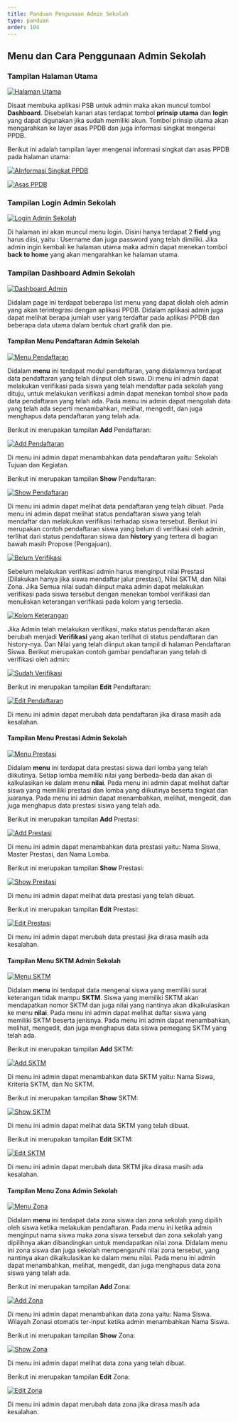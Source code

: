 ```yaml
---
title: Panduan Pengunaan Admin Sekolah
type: panduan
order: 104
---
```


## Menu dan Cara Penggunaan Admin Sekolah

### Tampilan Halaman Utama

 [![Halaman Utama](adminsekolah/psb-umum_halaman-utama.png)](adminsekolah/psb-umum_halaman-utama.png)

Disaat membuka aplikasi PSB untuk admin maka akan muncul tombol **Dashboard**. Disebelah kanan atas terdapat tombol **prinsip utama** dan **login** yang dapat digunakan jika sudah memiliki akun. Tombol prinsip utama akan mengarahkan ke layer asas PPDB dan juga informasi singkat mengenai PPDB.

Berikut ini adalah tampilan layer mengenai informasi singkat dan asas PPDB pada halaman utama:

 [![AInformasi Singkat PPDB](adminsekolah/psb-umum_informasi-singkat-ppdb.png)](adminsekolah/psb-umum_informasi-singkat-ppdb.png)

 [![Asas PPDB](adminsekolah/psb-umum_asas-ppdb.png)](adminsekolah/psb-umum_asas-ppdb.png)

### Tampilan Login Admin Sekolah

[![Login Admin Sekolah](adminsekolah/psb-umum_halaman-login-admin.png)](adminsekolah/psb-umum_halaman-login-admin.png)

Di halaman ini akan muncul menu login. Disini hanya terdapat 2 **field** yng harus diisi, yaitu : Username dan juga password yang telah dimiliki. Jika admin ingin kembali ke halaman utama maka admin dapat menekan tombol **back to home** yang akan mengarahkan ke halaman utama.

### Tampilan Dashboard Admin Sekolah

[![Dashboard Admin](adminsekolah/psb-umum_halaman-dashboard-utama.png)](adminsekolah/psb-umum_halaman-dashboard-utama.png)

Didalam page ini terdapat beberapa list menu yang dapat diolah oleh admin yang akan terintegrasi dengan aplikasi PPDB. Didalam aplikasi admin juga dapat melihat berapa jumlah user yang terdaftar pada aplikasi PPDB dan beberapa data utama dalam bentuk chart grafik dan pie.

#### Tampilan Menu Pendaftaran Admin Sekolah

[![Menu Pendaftaran](adminsekolah/psb-umum_menu-pendaftaran-admin.png)](adminsekolah/psb-umum_menu-pendaftaran-admin.png)

Didalam **menu** ini terdapat modul pendaftaran, yang didalamnya terdapat data pendaftaran yang telah diinput oleh siswa. Di menu ini admin dapat melakukan verifikasi pada siswa yang telah mendaftar pada sekolah yang dituju, untuk melakukan verifikasi admin dapat menekan tombol show pada data pendaftaran yang telah ada. Pada menu ini admin dapat mengolah data yang telah ada seperti menambahkan, melihat, mengedit, dan juga menghapus data pendaftaran yang telah ada.

Berikut ini merupakan tampilan **Add** Pendaftaran:

 [![Add Pendaftaran](adminsekolah/psb-umum_menu-add-pendaftaran-admin.png)](adminsekolah/psb-umum_menu-add-pendaftaran-admin.png)

Di menu ini admin dapat menambahkan data pendaftaran yaitu: Sekolah Tujuan dan Kegiatan.

Berikut ini merupakan tampilan **Show** Pendaftaran:

 [![Show Pendaftaran](adminsekolah/psb-umum_menu-show-pendaftaran-admin.png)](adminsekolah/psb-umum_menu-show-pendaftaran-admin.png)

Di menu ini admin dapat melihat data pendaftaran yang telah dibuat. Pada menu ini admin dapat melihat status pendaftaran siswa yang telah mendaftar dan melakukan verifikasi terhadap siswa tersebut. Berikut ini merupakan contoh pendaftaran siswa yang belum di verifikasi oleh admin, terlihat dari status pendaftaran siswa dan **history** yang tertera di bagian bawah masih Propose (Pengajuan). 

 [![Belum Verifikasi](adminsekolah/psb-umum_siswa-belum-diverifikasi-admin.png)](adminsekolah/psb-umum_siswa-belum-diverifikasi-admin.png)

Sebelum melakukan verifikasi admin harus menginput nilai Prestasi (Dilakukan hanya jika siswa mendaftar jalur prestasi), Nilai SKTM, dan Nilai Zona. Jika Semua nilai sudah diinput maka admin dapat melakukan verifikasi pada siswa tersebut dengan menekan tombol verifikasi dan menuliskan keterangan verifikasi pada kolom yang tersedia.

 [![Kolom Keterangan](adminsekolah/kolom-komentar.png)](adminsekolah/kolom-komentar.png)

Jika Admin telah melakukan verifikasi, maka status pendaftaran akan berubah menjadi **Verifikasi** yang akan terlihat di status pendaftaran dan history-nya. Dan Nilai yang telah diinput akan tampil di halaman Pendaftaran Siswa. Berikut merupakan contoh gambar pendaftaran yang telah di verifikasi oleh admin:

 [![Sudah Verifikasi](adminsekolah/siswa-telah-diverifikasi.png)](adminsekolah/siswa-telah-diverifikasi.png)

Berikut ini merupakan tampilan **Edit** Pendaftaran:

[![Edit Pendaftaran](adminsekolah/psb-umum_menu-edit-pendaftaran-admin.png)](adminsekolah/psb-umum_menu-edit-pendaftaran-admin.png)

Di menu ini admin dapat merubah data pendaftaran jika dirasa masih ada kesalahan.

#### Tampilan Menu Prestasi Admin Sekolah

[![Menu Prestasi](adminsekolah/psb-umum_menu-prestasi-admin.png)](adminsekolah/psb-umum_menu-prestasi-admin.png)

Didalam **menu** ini terdapat data prestasi siswa dari lomba yang telah diikutinya. Setiap lomba memiliki nilai yang berbeda-beda dan akan di kalkulasikan ke dalam menu **nilai**. Pada menu ini admin dapat melihat daftar siswa yang memiliki prestasi dan lomba yang diikutinya beserta tingkat dan juaranya. Pada menu ini admin dapat menambahkan, melihat, mengedit, dan juga menghapus data prestasi siswa yang telah ada.

Berikut ini merupakan tampilan **Add** Prestasi:

[![Add Prestasi](adminsekolah/psb-umum_menu-add-prestasi-admin.png)](adminsekolah/psb-umum_menu-add-prestasi-admin.png)

Di menu ini admin dapat menambahkan data prestasi yaitu: Nama Siswa, Master Prestasi, dan Nama Lomba.

Berikut ini merupakan tampilan **Show** Prestasi:

[![Show Prestasi](adminsekolah/psb-umum_menu-show-prestasi-admin.png)](adminsekolah/psb-umum_menu-show-prestasi-admin.png)

Di menu ini admin dapat melihat data prestasi yang telah dibuat.

Berikut ini merupakan tampilan **Edit** Prestasi:

[![Edit Prestasi](adminsekolah/psb-umum_menu-edit-prestasi-admin.png)](adminsekolah/psb-umum_menu-edit-prestasi-admin.png)

Di menu ini admin dapat merubah data prestasi jika dirasa masih ada kesalahan.

#### Tampilan Menu SKTM Admin Sekolah

[![Menu SKTM](adminsekolah/psb-umum_menu-sktm-admin.png)](adminsekolah/psb-umum_menu-sktm-admin.png)

Didalam **menu** ini terdapat data mengenai siswa yang memiliki surat keterangan tidak mampu **SKTM**. Siswa yang memiliki SKTM akan mendapatkan nomor SKTM dan juga nilai yang nantinya akan dikalkulasikan ke menu **nilai**. Pada menu ini admin dapat melihat daftar siswa yang memiliki SKTM beserta jenisnya. Pada menu ini admin dapat menambahkan, melihat, mengedit, dan juga menghapus data siswa pemegang SKTM yang telah ada.

Berikut ini merupakan tampilan **Add** SKTM:

[![Add SKTM](adminsekolah/psb-umum_menu-add-sktm-admin.png)](adminsekolah/psb-umum_menu-add-sktm-admin.png)

Di menu ini admin dapat menambahkan data SKTM yaitu: Nama Siswa, Kriteria SKTM, dan No SKTM.

Berikut ini merupakan tampilan **Show** SKTM:

[![Show SKTM](adminsekolah/psb-umum_menu-show-sktm-admin.png)](adminsekolah/psb-umum_menu-show-sktm-admin.png)

Di menu ini admin dapat melihat data SKTM yang telah dibuat.

Berikut ini merupakan tampilan **Edit** SKTM:

[![Edit SKTM](adminsekolah/psb-umum_menu-edit-sktm-admin.png)](adminsekolah/psb-umum_menu-edit-sktm-admin.png)

Di menu ini admin dapat merubah data SKTM jika dirasa masih ada kesalahan.

#### Tampilan Menu Zona Admin Sekolah

[![Menu Zona](adminsekolah/psb-umum_menu-zona-admin.png)](adminsekolah/psb-umum_menu-zona-admin.png)

Didalam **menu** ini terdapat data zona siswa dan zona sekolah yang dipilih oleh siswa ketika melakukan pendaftaran. Pada menu ini ketika admin menginput nama siswa maka zona siswa tersebut dan zona sekolah yang dipilihnya akan dibandingkan untuk mendapatkan nilai zona. Didalam menu ini zona siswa dan juga sekolah mempengaruhi nilai zona tersebut, yang nantinya akan dikalkulasikan ke dalam menu nilai. Pada menu ini admin dapat menambahkan, melihat, mengedit, dan juga menghapus data zona siswa yang telah ada.

Berikut ini merupakan tampilan **Add** Zona:

[![Add Zona](adminsekolah/psb-umum_menu-add-zona-admin.png)](adminsekolah/psb-umum_menu-add-zona-admin.png)

Di menu ini admin dapat menambahkan data zona yaitu: Nama Siswa. Wilayah Zonasi otomatis ter-input ketika admin menambahkan Nama Siswa.

Berikut ini merupakan tampilan **Show** Zona:

[![Show Zona](adminsekolah/psb-umum_menu-show-zona-admin.png)](adminsekolah/psb-umum_menu-show-zona-admin.png)

Di menu ini admin dapat melihat data zona yang telah dibuat.

Berikut ini merupakan tampilan **Edit** Zona:

[![Edit Zona](adminsekolah/psb-umum_menu-edit-zona-admin.png)](adminsekolah/psb-umum_menu-edit-zona-admin.png)

Di menu ini admin dapat merubah data zona jika dirasa masih ada kesalahan.